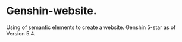 # Genshin-website.
Using of semantic elements to create a website.  Genshin 5-star as of Version 5.4.
